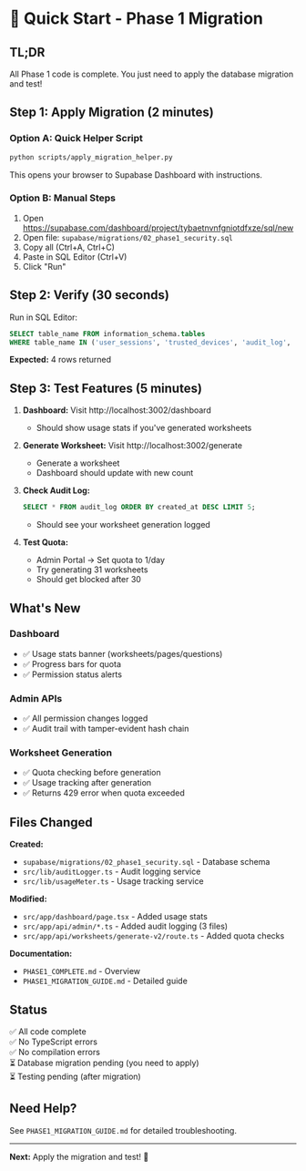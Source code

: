 # 🚀 Quick Start - Phase 1 Migration

## TL;DR

All Phase 1 code is complete. You just need to apply the database migration and test!

## Step 1: Apply Migration (2 minutes)

### Option A: Quick Helper Script
```bash
python scripts/apply_migration_helper.py
```
This opens your browser to Supabase Dashboard with instructions.

### Option B: Manual Steps
1. Open https://supabase.com/dashboard/project/tybaetnvnfgniotdfxze/sql/new
2. Open file: `supabase/migrations/02_phase1_security.sql`
3. Copy all (Ctrl+A, Ctrl+C)
4. Paste in SQL Editor (Ctrl+V)
5. Click "Run"

## Step 2: Verify (30 seconds)

Run in SQL Editor:
```sql
SELECT table_name FROM information_schema.tables 
WHERE table_name IN ('user_sessions', 'trusted_devices', 'audit_log', 'usage_meters');
```

**Expected:** 4 rows returned

## Step 3: Test Features (5 minutes)

1. **Dashboard:** Visit http://localhost:3002/dashboard
   - Should show usage stats if you've generated worksheets

2. **Generate Worksheet:** Visit http://localhost:3002/generate
   - Generate a worksheet
   - Dashboard should update with new count

3. **Check Audit Log:**
   ```sql
   SELECT * FROM audit_log ORDER BY created_at DESC LIMIT 5;
   ```
   - Should see your worksheet generation logged

4. **Test Quota:**
   - Admin Portal → Set quota to 1/day
   - Try generating 31 worksheets
   - Should get blocked after 30

## What's New

### Dashboard
- ✅ Usage stats banner (worksheets/pages/questions)
- ✅ Progress bars for quota
- ✅ Permission status alerts

### Admin APIs
- ✅ All permission changes logged
- ✅ Audit trail with tamper-evident hash chain

### Worksheet Generation  
- ✅ Quota checking before generation
- ✅ Usage tracking after generation
- ✅ Returns 429 error when quota exceeded

## Files Changed

**Created:**
- `supabase/migrations/02_phase1_security.sql` - Database schema
- `src/lib/auditLogger.ts` - Audit logging service
- `src/lib/usageMeter.ts` - Usage tracking service

**Modified:**
- `src/app/dashboard/page.tsx` - Added usage stats
- `src/app/api/admin/*.ts` - Added audit logging (3 files)
- `src/app/api/worksheets/generate-v2/route.ts` - Added quota checks

**Documentation:**
- `PHASE1_COMPLETE.md` - Overview
- `PHASE1_MIGRATION_GUIDE.md` - Detailed guide

## Status

✅ All code complete  
✅ No TypeScript errors  
✅ No compilation errors  
⏳ Database migration pending (you need to apply)  
⏳ Testing pending (after migration)

## Need Help?

See `PHASE1_MIGRATION_GUIDE.md` for detailed troubleshooting.

---

**Next:** Apply the migration and test! 🎉
